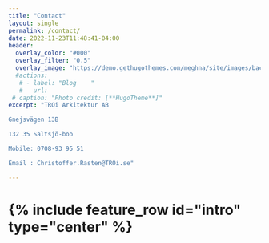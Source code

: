 ```yaml
---
title: "Contact"
layout: single
permalink: /contact/
date: 2022-11-23T11:48:41-04:00
header:
  overlay_color: "#000"
  overlay_filter: "0.5"
  overlay_image: "https://demo.gethugothemes.com/meghna/site/images/backgrounds/hero-area.jpg"
  #actions:
   # - label: "Blog    "
   #   url:
 # caption: "Photo credit: [**HugoTheme**]"
excerpt: "TROi Arkitektur AB 

Gnejsvägen 13B

132 35 Saltsjö-boo

Mobile: 0708-93 95 51

Email : Christoffer.Rasten@TROi.se"

---
```


# {% include feature_row id="intro" type="center" %}


